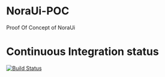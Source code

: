 # NoraUi-POC
Proof Of Concept of NoraUi

# Continuous Integration status
[![Build Status](https://travis-ci.org/NoraUi/NoraUi-POC.svg?branch=master)](https://travis-ci.org/NoraUi/NoraUi-POC)
